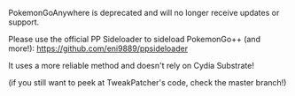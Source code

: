 PokemonGoAnywhere is deprecated and will no longer receive updates or support.

Please use the official PP Sideloader to sideload PokemonGo++ (and more!): https://github.com/eni9889/ppsideloader

It uses a more reliable method and doesn't rely on Cydia Substrate!

(if you still want to peek at TweakPatcher's code, check the master branch!)
